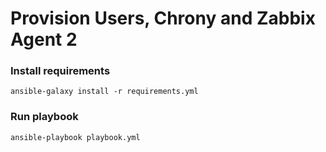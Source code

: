 # Provision Users, Chrony and Zabbix Agent 2

### Install requirements
```
ansible-galaxy install -r requirements.yml
```

### Run playbook
```
ansible-playbook playbook.yml
```
